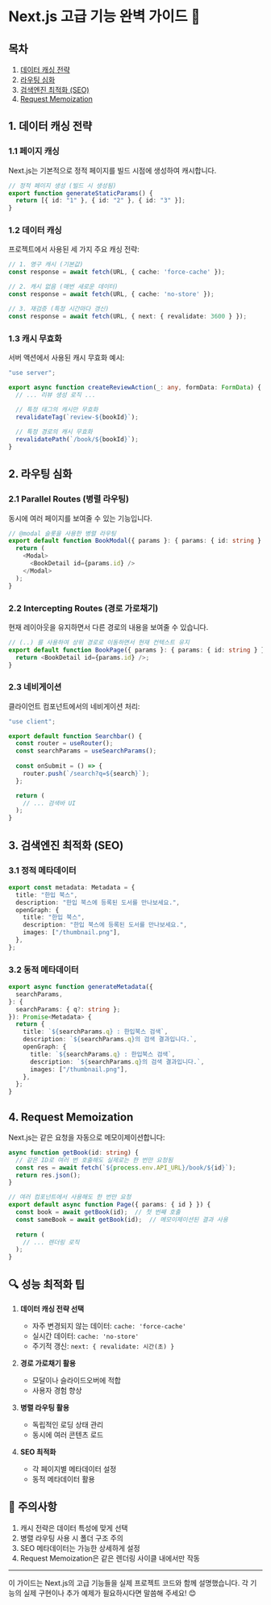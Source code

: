 # Next.js 고급 기능 완벽 가이드 🚀

## 목차
1. [데이터 캐싱 전략](#1-데이터-캐싱-전략)
2. [라우팅 심화](#2-라우팅-심화)
3. [검색엔진 최적화 (SEO)](#3-검색엔진-최적화-seo)
4. [Request Memoization](#4-request-memoization)

## 1. 데이터 캐싱 전략

### 1.1 페이지 캐싱
Next.js는 기본적으로 정적 페이지를 빌드 시점에 생성하여 캐시합니다.

```typescript
// 정적 페이지 생성 (빌드 시 생성됨)
export function generateStaticParams() {
  return [{ id: "1" }, { id: "2" }, { id: "3" }];
}
```

### 1.2 데이터 캐싱
프로젝트에서 사용된 세 가지 주요 캐싱 전략:

```typescript
// 1. 영구 캐시 (기본값)
const response = await fetch(URL, { cache: 'force-cache' });

// 2. 캐시 없음 (매번 새로운 데이터)
const response = await fetch(URL, { cache: 'no-store' });

// 3. 재검증 (특정 시간마다 갱신)
const response = await fetch(URL, { next: { revalidate: 3600 } });
```

### 1.3 캐시 무효화
서버 액션에서 사용된 캐시 무효화 예시:

```typescript
"use server";

export async function createReviewAction(_: any, formData: FormData) {
  // ... 리뷰 생성 로직 ...

  // 특정 태그의 캐시만 무효화
  revalidateTag(`review-${bookId}`);
  
  // 특정 경로의 캐시 무효화
  revalidatePath(`/book/${bookId}`);
}
```

## 2. 라우팅 심화

### 2.1 Parallel Routes (병렬 라우팅)
동시에 여러 페이지를 보여줄 수 있는 기능입니다.

```typescript
// @modal 슬롯을 사용한 병렬 라우팅
export default function BookModal({ params }: { params: { id: string } }) {
  return (
    <Modal>
      <BookDetail id={params.id} />
    </Modal>
  );
}
```

### 2.2 Intercepting Routes (경로 가로채기)
현재 레이아웃을 유지하면서 다른 경로의 내용을 보여줄 수 있습니다.

```typescript
// (..) 를 사용하여 상위 경로로 이동하면서 현재 컨텍스트 유지
export default function BookPage({ params }: { params: { id: string } }) {
  return <BookDetail id={params.id} />;
}
```

### 2.3 네비게이션
클라이언트 컴포넌트에서의 네비게이션 처리:

```typescript
"use client";

export default function Searchbar() {
  const router = useRouter();
  const searchParams = useSearchParams();
  
  const onSubmit = () => {
    router.push(`/search?q=${search}`);
  };

  return (
    // ... 검색바 UI
  );
}
```

## 3. 검색엔진 최적화 (SEO)

### 3.1 정적 메타데이터

```typescript
export const metadata: Metadata = {
  title: "한입 북스",
  description: "한입 북스에 등록된 도서를 만나보세요.",
  openGraph: {
    title: "한입 북스",
    description: "한입 북스에 등록된 도서를 만나보세요.",
    images: ["/thumbnail.png"],
  },
};
```

### 3.2 동적 메타데이터

```typescript
export async function generateMetadata({
  searchParams,
}: {
  searchParams: { q?: string };
}): Promise<Metadata> {
  return {
    title: `${searchParams.q} : 한입북스 검색`,
    description: `${searchParams.q}의 검색 결과입니다.`,
    openGraph: {
      title: `${searchParams.q} : 한입북스 검색`,
      description: `${searchParams.q}의 검색 결과입니다.`,
      images: ["/thumbnail.png"],
    },
  };
}
```

## 4. Request Memoization

Next.js는 같은 요청을 자동으로 메모이제이션합니다:

```typescript
async function getBook(id: string) {
  // 같은 ID로 여러 번 호출해도 실제로는 한 번만 요청됨
  const res = await fetch(`${process.env.API_URL}/book/${id}`);
  return res.json();
}

// 여러 컴포넌트에서 사용해도 한 번만 요청
export default async function Page({ params: { id } }) {
  const book = await getBook(id);  // 첫 번째 호출
  const sameBook = await getBook(id);  // 메모이제이션된 결과 사용
  
  return (
    // ... 렌더링 로직
  );
}
```

## 🔍 성능 최적화 팁

1. **데이터 캐싱 전략 선택**
   - 자주 변경되지 않는 데이터: `cache: 'force-cache'`
   - 실시간 데이터: `cache: 'no-store'`
   - 주기적 갱신: `next: { revalidate: 시간(초) }`

2. **경로 가로채기 활용**
   - 모달이나 슬라이드오버에 적합
   - 사용자 경험 향상

3. **병렬 라우팅 활용**
   - 독립적인 로딩 상태 관리
   - 동시에 여러 콘텐츠 로드

4. **SEO 최적화**
   - 각 페이지별 메타데이터 설정
   - 동적 메타데이터 활용

## 📌 주의사항

1. 캐시 전략은 데이터 특성에 맞게 선택
2. 병렬 라우팅 사용 시 폴더 구조 주의
3. SEO 메타데이터는 가능한 상세하게 설정
4. Request Memoization은 같은 렌더링 사이클 내에서만 작동

---

이 가이드는 Next.js의 고급 기능들을 실제 프로젝트 코드와 함께 설명했습니다. 각 기능의 실제 구현이나 추가 예제가 필요하시다면 말씀해 주세요! 😊
